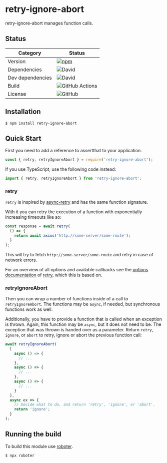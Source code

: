 # retry-ignore-abort

retry-ignore-abort manages function calls.

## Status

| Category         | Status                                                                                                          |
| ---------------- | --------------------------------------------------------------------------------------------------------------- |
| Version          | [![npm](https://img.shields.io/npm/v/retry-ignore-abort)](https://www.npmjs.com/package/retry-ignore-abort)     |
| Dependencies     | ![David](https://img.shields.io/david/thenativeweb/retry-ignore-abort)                                          |
| Dev dependencies | ![David](https://img.shields.io/david/dev/thenativeweb/retry-ignore-abort)                                      |
| Build            | ![GitHub Actions](https://github.com/thenativeweb/retry-ignore-abort/workflows/Release/badge.svg?branch=master) |
| License          | ![GitHub](https://img.shields.io/github/license/thenativeweb/retry-ignore-abort)                                |

## Installation

```shell
$ npm install retry-ignore-abort
```

## Quick Start

First you need to add a reference to assertthat to your application.

```javascript
const { retry, retryIgnoreAbort } = require('retry-ignore-abort');
```

If you use TypeScript, use the following code instead:

```typescript
import { retry, retryIgnoreAbort } from 'retry-ignore-abort';
```

### retry

`retry` is inspired by [async-retry](https://github.com/zeit/async-retry) and has the same function signature.

With it you can retry the execution of a function with exponentially increasing timeouts like so:

```javascript
const response = await retry(
  () => {
    return await axios('http://some-server/some-route');
  }
);
```

This will try to fetch `http://some-server/some-route` and retry in case of network errors.

For an overview of all options and available callbacks see the [options documentation](https://github.com/tim-kos/node-retry#retryoperationoptions) of [retry](https://github.com/tim-kos/node-retry), which this is based on.

### retryIgnoreAbort

Then you can wrap a number of functions inside of a call to `retryIgnoreAbort`. The functions may be `async`, if needed, but synchronous functions work as well.

Additionally, you have to provide a function that is called when an exception is thrown. Again, this function may be `async`, but it does not need to be. The exception that was thrown is handed over as a parameter. Return `retry`, `ignore`, or `abort` to retry, ignore or abort the previous function call:

```javascript
await retryIgnoreAbort(
  [
    async () => {
      // ...
    },
    async () => {
      // ...
    },
    async () => {
      // ...
    }
  ],
  async ex => {
    // Decide what to do, and return 'retry', 'ignore', or 'abort'.
    return 'ignore';
  }
);
```

## Running the build

To build this module use [roboter](https://www.npmjs.com/package/roboter).

```shell
$ npx roboter
```
